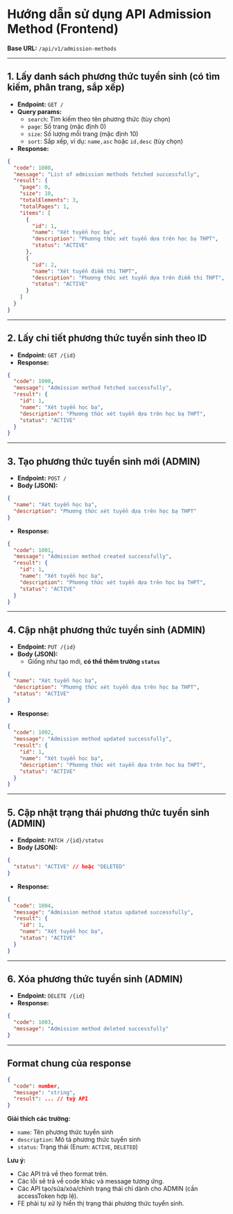 # Hướng dẫn sử dụng API Admission Method (Frontend)

**Base URL:** `/api/v1/admission-methods`

---

## 1. Lấy danh sách phương thức tuyển sinh (có tìm kiếm, phân trang, sắp xếp)

- **Endpoint:** `GET /`
- **Query params:**
  - `search`: Tìm kiếm theo tên phương thức (tùy chọn)
  - `page`: Số trang (mặc định 0)
  - `size`: Số lượng mỗi trang (mặc định 10)
  - `sort`: Sắp xếp, ví dụ: `name,asc` hoặc `id,desc` (tùy chọn)
- **Response:**

```json
{
  "code": 1000,
  "message": "List of admission methods fetched successfully",
  "result": {
    "page": 0,
    "size": 10,
    "totalElements": 3,
    "totalPages": 1,
    "items": [
      {
        "id": 1,
        "name": "Xét tuyển học bạ",
        "description": "Phương thức xét tuyển dựa trên học bạ THPT",
        "status": "ACTIVE"
      },
      {
        "id": 2,
        "name": "Xét tuyển điểm thi THPT",
        "description": "Phương thức xét tuyển dựa trên điểm thi THPT",
        "status": "ACTIVE"
      }
    ]
  }
}
```

---

## 2. Lấy chi tiết phương thức tuyển sinh theo ID

- **Endpoint:** `GET /{id}`
- **Response:**

```json
{
  "code": 1000,
  "message": "Admission method fetched successfully",
  "result": {
    "id": 1,
    "name": "Xét tuyển học bạ",
    "description": "Phương thức xét tuyển dựa trên học bạ THPT",
    "status": "ACTIVE"
  }
}
```

---

## 3. Tạo phương thức tuyển sinh mới (ADMIN)

- **Endpoint:** `POST /`
- **Body (JSON):**

```json
{
  "name": "Xét tuyển học bạ",
  "description": "Phương thức xét tuyển dựa trên học bạ THPT"
}
```

- **Response:**

```json
{
  "code": 1001,
  "message": "Admission method created successfully",
  "result": {
    "id": 1,
    "name": "Xét tuyển học bạ",
    "description": "Phương thức xét tuyển dựa trên học bạ THPT",
    "status": "ACTIVE"
  }
}
```

---

## 4. Cập nhật phương thức tuyển sinh (ADMIN)

- **Endpoint:** `PUT /{id}`
- **Body (JSON):**
  - Giống như tạo mới, **có thể thêm trường `status`**

```json
{
  "name": "Xét tuyển học bạ",
  "description": "Phương thức xét tuyển dựa trên học bạ THPT",
  "status": "ACTIVE"
}
```

- **Response:**

```json
{
  "code": 1002,
  "message": "Admission method updated successfully",
  "result": {
    "id": 1,
    "name": "Xét tuyển học bạ",
    "description": "Phương thức xét tuyển dựa trên học bạ THPT",
    "status": "ACTIVE"
  }
}
```

---

## 5. Cập nhật trạng thái phương thức tuyển sinh (ADMIN)

- **Endpoint:** `PATCH /{id}/status`
- **Body (JSON):**

```json
{
  "status": "ACTIVE" // hoặc "DELETED"
}
```

- **Response:**

```json
{
  "code": 1004,
  "message": "Admission method status updated successfully",
  "result": {
    "id": 1,
    "name": "Xét tuyển học bạ",
    "status": "ACTIVE"
  }
}
```

---

## 6. Xóa phương thức tuyển sinh (ADMIN)

- **Endpoint:** `DELETE /{id}`
- **Response:**

```json
{
  "code": 1003,
  "message": "Admission method deleted successfully"
}
```

---

## Format chung của response

```json
{
  "code": number,
  "message": "string",
  "result": ... // tuỳ API
}
```

**Giải thích các trường:**

- `name`: Tên phương thức tuyển sinh
- `description`: Mô tả phương thức tuyển sinh
- `status`: Trạng thái (Enum: `ACTIVE`, `DELETED`)

**Lưu ý:**

- Các API trả về theo format trên.
- Các lỗi sẽ trả về code khác và message tương ứng.
- Các API tạo/sửa/xóa/chỉnh trạng thái chỉ dành cho ADMIN (cần accessToken hợp lệ).
- FE phải tự xử lý hiển thị trạng thái phương thức tuyển sinh.
